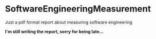 # SoftwareEngineeringMeasurement
Just a pdf format report about measuring software engineering

**I'm still writing the report, sorry for being late...**
